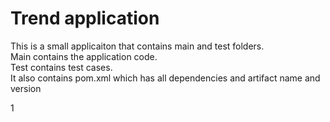 # Trend application

This is a small applicaiton that contains main and test folders.  
Main contains the application code.  
Test contains test cases.  
It also contains pom.xml which has all dependencies and artifact name and version

1
